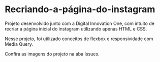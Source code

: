 # Recriando-a-página-do-instagram

Projeto desenvolvido junto com a Digital Innovation One, com intuito de recriar a página inicial do instagram utilizando apenas HTML e CSS.

Nesse projeto, foi utilizado conceitos de flexbox e responsividade com Media Query.

Confira as imagens do projeto na aba Issues.
